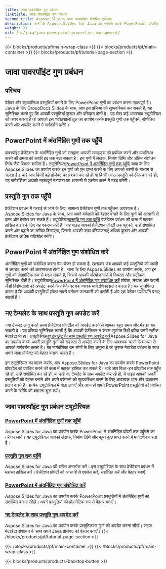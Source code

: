 ```yaml
---
title: जावा पावरपॉइंट गुण प्रबंधन
linktitle: जावा पावरपॉइंट गुण प्रबंधन
second_title: Aspose.Slides जावा पावरपॉइंट प्रोसेसिंग एपीआई
description: जानें कि Aspose.Slides for Java का उपयोग करके PowerPoint प्रॉपर्टीज़ को कैसे प्रबंधित करें। हमारे व्यापक ट्यूटोरियल के साथ आसानी से प्रॉपर्टीज़ को एक्सेस करें, संशोधित करें और अपडेट करें।
weight: 21
url: /hi/java/java-powerpoint-properties-management/
---
```


{{< blocks/products/pf/main-wrap-class >}}
{{< blocks/products/pf/main-container >}}
{{< blocks/products/pf/tutorial-page-section >}}

# जावा पावरपॉइंट गुण प्रबंधन


## परिचय

पेशेवर और सुव्यवस्थित प्रस्तुतियाँ बनाने के लिए PowerPoint गुणों का प्रबंधन करना महत्वपूर्ण है। Java के लिए GroupDocs.Slides के साथ, आप इस प्रक्रिया को सुव्यवस्थित कर सकते हैं, यह सुनिश्चित करते हुए कि आपकी प्रस्तुतियाँ कुशल और परिष्कृत दोनों हैं। यह लेख कई आवश्यक ट्यूटोरियल को कवर करता है जो आपको इस शक्तिशाली टूल का उपयोग करके प्रस्तुति गुणों तक पहुँचने, संशोधित करने और अपडेट करने में मार्गदर्शन करेंगे।

## PowerPoint में अंतर्निहित गुणों तक पहुँचें

पावरपॉइंट प्रेजेंटेशन के अंतर्निहित गुणों को समझना आपकी स्लाइड्स को प्रबंधित करने और व्यवस्थित करने की क्षमता को काफी हद तक बढ़ा सकता है। इन गुणों में लेखक, निर्माण तिथि और अंतिम संशोधन तिथि जैसे विवरण शामिल हैं। ट्यूटोरियल[PowerPoint में अंतर्निहित गुणों तक पहुँचें](./access-built-in-properties-powerpoint/) जावा के लिए Aspose.Slides का उपयोग करके इन गुणों को पुनः प्राप्त करने के लिए आपको चरणों के माध्यम से चलता है। चाहे आप किसी बड़े प्रोजेक्ट का प्रबंधन कर रहे हों या किसी एकल प्रस्तुति को ठीक कर रहे हों, यह मार्गदर्शिका आपको महत्वपूर्ण मेटाडेटा को आसानी से एक्सेस करने में मदद करेगी।

## प्रस्तुति गुण तक पहुँचें

 प्रेजेंटेशन प्रबंधन में गहराई से जाने के लिए, सामान्य प्रेजेंटेशन गुणों तक पहुँचना आवश्यक है। Aspose.Slides for Java के साथ, आप अपने वर्कफ़्लो को बेहतर बनाने के लिए गुणों को आसानी से प्राप्त और हेरफेर कर सकते हैं। ट्यूटोरियल[प्रस्तुति गुण तक पहुँचें](./access-presentation-properties/) प्रेजेंटेशन प्रबंधन की कला में महारत हासिल करने के लिए यह एकदम सही है। यह गाइड आपको प्रेजेंटेशन प्रॉपर्टी तक पहुंचने, उन्हें संशोधित करने और बढ़ाने का तरीका दिखाएगा, जिससे आपकी जावा परियोजनाएं अधिक कुशल और आपकी प्रेजेंटेशन अधिक गतिशील बनेंगी।

## PowerPoint में अंतर्निहित गुण संशोधित करें

 अंतर्निहित गुणों को संशोधित करना गेम-चेंजर हो सकता है, खासकर जब आपको कई प्रस्तुतियों को जल्दी से अपडेट करने की आवश्यकता होती है। जावा के लिए Aspose.Slides का उपयोग करके, आप इन गुणों को प्रोग्रामेटिक रूप से बदल सकते हैं, जिससे आपकी परियोजनाओं में स्थिरता और सटीकता सुनिश्चित होती है। ट्यूटोरियल[PowerPoint में अंतर्निहित गुण संशोधित करें](./modify-built-in-properties-powerpoint/) शीर्षक, लेखक और कंपनी जैसी विशेषताओं को अपडेट करने के तरीके पर एक व्यापक मार्गदर्शिका प्रदान करता है। यह सुनिश्चित करता है कि आपकी प्रस्तुतियाँ हमेशा सबसे वर्तमान जानकारी को दर्शाती हैं और एक पेशेवर उपस्थिति बनाए रखती हैं।

## नए टेम्पलेट के साथ प्रस्तुति गुण अपडेट करें

 नया टेम्प्लेट लागू करते समय प्रेजेंटेशन प्रॉपर्टीज़ को अपडेट करने से आपका बहुत समय और मेहनत बच सकती है। यह प्रक्रिया सुनिश्चित करती है कि आपकी प्रेजेंटेशन न केवल सुसंगत दिखें बल्कि उनमें सटीक मेटाडेटा भी हो। ट्यूटोरियल[नए टेम्पलेट के साथ प्रस्तुति गुण अपडेट करें](./update-presentation-properties-new-template/)Aspose.Slides for Java का उपयोग करके अपनी प्रस्तुति गुणों को सहजता से अपडेट करने के लिए आवश्यक चरणों के माध्यम से आपको मार्गदर्शन करता है। यह मार्गदर्शिका उन लोगों के लिए अमूल्य है जो कुशल मेटाडेटा प्रबंधन के साथ अपने जावा प्रोजेक्ट को बेहतर बनाना चाहते हैं।

इन ट्यूटोरियल का पालन करके, आप Aspose.Slides for Java का उपयोग करके PowerPoint प्रॉपर्टीज़ को प्रबंधित करने की कला में महारत हासिल कर सकते हैं। चाहे आप बिल्ट-इन प्रॉपर्टीज़ तक पहुँच रहे हों, उन्हें संशोधित कर रहे हों, या उन्हें नए टेम्प्लेट के साथ अपडेट कर रहे हों, ये गाइड आपको अपनी प्रस्तुतियों को बेहतर बनाने और अपने वर्कफ़्लो को सुव्यवस्थित करने के लिए आवश्यक ज्ञान और उपकरण प्रदान करते हैं। प्रत्येक ट्यूटोरियल में गोता लगाएँ और आज ही अपने PowerPoint प्रस्तुतियों को प्रबंधित करने के तरीके को बदलना शुरू करें।
## जावा पावरपॉइंट गुण प्रबंधन ट्यूटोरियल
### [PowerPoint में अंतर्निहित गुणों तक पहुँचें](./access-built-in-properties-powerpoint/)
Aspose.Slides for Java का उपयोग करके PowerPoint में अंतर्निहित प्रॉपर्टी तक पहुँचने का तरीका जानें। यह ट्यूटोरियल आपको लेखक, निर्माण तिथि और बहुत कुछ प्राप्त करने में मार्गदर्शन करता है।
### [प्रस्तुति गुण तक पहुँचें](./access-presentation-properties/)
Aspose.Slides for Java की शक्ति अनलॉक करें। इस ट्यूटोरियल के साथ प्रेजेंटेशन प्रबंधन में महारत हासिल करें। प्रेजेंटेशन प्रॉपर्टी को आसानी से एक्सेस करें, संशोधित करें और बेहतर बनाएँ।
### [PowerPoint में अंतर्निहित गुण संशोधित करें](./modify-built-in-properties-powerpoint/)
Aspose.Slides for Java का उपयोग करके PowerPoint प्रस्तुतियों में अंतर्निहित गुणों को संशोधित करना सीखें। अपने प्रस्तुतियों को प्रोग्रामेटिक रूप से बेहतर बनाएँ।
### [नए टेम्पलेट के साथ प्रस्तुति गुण अपडेट करें](./update-presentation-properties-new-template/)
Aspose.Slides for Java का उपयोग करके प्रस्तुतिकरण गुणों को अपडेट करना सीखें। सहज मेटाडेटा संशोधन के साथ अपने Java प्रोजेक्ट को बेहतर बनाएँ।
{{< /blocks/products/pf/tutorial-page-section >}}

{{< /blocks/products/pf/main-container >}}
{{< /blocks/products/pf/main-wrap-class >}}

{{< blocks/products/products-backtop-button >}}
